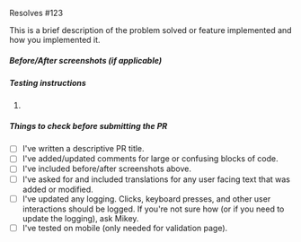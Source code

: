 Resolves #123

This is a brief description of the problem solved or feature implemented and how you implemented it.

##### Before/After screenshots (if applicable)

##### Testing instructions
1. 

##### Things to check before submitting the PR <!-- if something doesn't apply, just check the box or remove the line -->
- [ ] I've written a descriptive PR title.
- [ ] I've added/updated comments for large or confusing blocks of code.
- [ ] I've included before/after screenshots above.
- [ ] I've asked for and included translations for any user facing text that was added or modified.
- [ ] I've updated any logging. Clicks, keyboard presses, and other user interactions should be logged. If you're not sure how (or if you need to update the logging), ask Mikey.
- [ ] I've tested on mobile (only needed for validation page).
